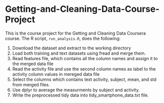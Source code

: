 # Getting-and-Cleaning-Data-Course-Project
This is the course project for the Getting and Cleaning Data Coursera course.
The R script, `run_analysis.R`, does the following:

1. Download the dataset and extract to the working directory
2. Load both training and text datasets using fread and merge them.
3. Read features file, which contains all the column names and assign it to the merged data file
4. Read the activity file and use the second column names as label to the activity column values in mereged data file
5. Select the columns which contains text activity, subject, mean, and std from merged files.
6. Use dplyr to average the measurments by subject and activity.
7. Write the preprocessed tidy data into tidy_smartphone_data.txt file.



